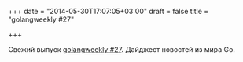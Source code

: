 +++
date = "2014-05-30T17:07:05+03:00"
draft = false
title = "golangweekly #27"

+++

<p>Свежий выпуск <a href="http://www.golangweekly.com/archive/go-newsletter-issue-27/">golangweekly #27</a>. Дайджест новостей из мира Go.</p>

